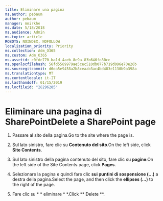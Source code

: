 ```yaml
---
title: Eliminare una pagina
ms.author: pebaum
author: pebaum
manager: mnirkhe
ms.date: 5/18/2018
ms.audience: Admin
ms.topic: article
ROBOTS: NOINDEX, NOFOLLOW
localization_priority: Priority
ms.collection: Adm_O365
ms.custom: Adm_O365
ms.assetid: c0fde770-ba1d-4aeb-8c9a-83b646fc80ce
ms.openlocfilehash: 56fd5589979ae5cec510db077b719d096e70e26b
ms.sourcegitcommit: d6ea5e9458a2b8ceaab3ac4bd483e1130b9a398a
ms.translationtype: MT
ms.contentlocale: it-IT
ms.lasthandoff: 01/15/2019
ms.locfileid: "28296285"
---
```

# <a name="delete-a-sharepoint-page"></a><span data-ttu-id="fa444-102">Eliminare una pagina di SharePoint</span><span class="sxs-lookup"><span data-stu-id="fa444-102">Delete a SharePoint page</span></span>

1. <span data-ttu-id="fa444-103">Passare al sito della pagina.</span><span class="sxs-lookup"><span data-stu-id="fa444-103">Go to the site where the page is.</span></span>
    
2. <span data-ttu-id="fa444-104">Sul lato sinistro, fare clic su **Contenuto del sito**.</span><span class="sxs-lookup"><span data-stu-id="fa444-104">On the left side, click **Site Contents**.</span></span> 
    
3. <span data-ttu-id="fa444-105">Sul lato sinistro della pagina contenuto del sito, fare clic su **pagine**.</span><span class="sxs-lookup"><span data-stu-id="fa444-105">On the left side of the Site Contents page, click **Pages**.</span></span> 
    
4. <span data-ttu-id="fa444-106">Selezionare la pagina e quindi fare clic **sui puntini di sospensione (...)** a destra della pagina.</span><span class="sxs-lookup"><span data-stu-id="fa444-106">Select the page, and then click the **ellipses (...)** to the right of the page.</span></span> 
    
5. <span data-ttu-id="fa444-107">Fare clic su \* \* eliminare \* \*.</span><span class="sxs-lookup"><span data-stu-id="fa444-107">Click \*\* Delete \*\*.</span></span> 
    

